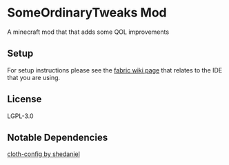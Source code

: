 # SomeOrdinaryTweaks Mod
A minecraft mod that that adds some QOL improvements

## Setup
For setup instructions please see the [fabric wiki page](https://fabricmc.net/wiki/tutorial:setup) that relates to the IDE that you are using.

## License
LGPL-3.0


## Notable Dependencies 
[cloth-config by shedaniel](https://github.com/shedaniel/cloth-config)